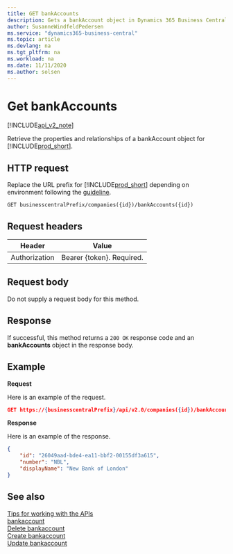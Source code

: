 ```yaml
---
title: GET bankAccounts  
description: Gets a bankAccount object in Dynamics 365 Business Central.
author: SusanneWindfeldPedersen
ms.service: "dynamics365-business-central"
ms.topic: article
ms.devlang: na
ms.tgt_pltfrm: na
ms.workload: na
ms.date: 11/11/2020
ms.author: solsen
---
```


# Get bankAccounts

[!INCLUDE[api_v2_note](../../../includes/api_v2_note.md)]

Retrieve the properties and relationships of a bankAccount object for [!INCLUDE[prod_short](../../../includes/prod_short.md)]. 


## HTTP request
Replace the URL prefix for [!INCLUDE[prod_short](../../../includes/prod_short.md)] depending on environment following the [guideline](../../v2.0/endpoints-apis-for-dynamics.md).
```
GET businesscentralPrefix/companies({id})/bankAccounts({id})
```

## Request headers

|Header|Value|
|------|-----|
|Authorization  |Bearer {token}. Required. |

## Request body
Do not supply a request body for this method.

## Response
If successful, this method returns a ```200 OK``` response code and an **bankAccounts** object in the response body.

## Example

**Request**

Here is an example of the request.
```json
GET https://{businesscentralPrefix}/api/v2.0/companies({id})/bankAccounts({id})
```

**Response**

Here is an example of the response. 

```json
{
    "id": "26049aad-bde4-ea11-bbf2-00155df3a615",
    "number": "NBL",
    "displayName": "New Bank of London"
}
```


## See also
[Tips for working with the APIs](../../../developer/devenv-connect-apps-tips.md)    
[bankaccount](../resources/dynamics_bankaccount.md)    
[Delete bankaccount](dynamics_bankaccount_Delete.md)    
[Create bankaccount](dynamics_bankaccount_Create.md)    
[Update bankaccount](dynamics_bankaccount_Update.md)    
